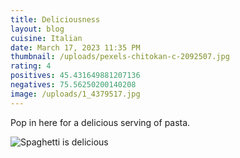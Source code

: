 ```yaml
---
title: Deliciousness
layout: blog
cuisine: Italian
date: March 17, 2023 11:35 PM
thumbnail: /uploads/pexels-chitokan-c-2092507.jpg
rating: 4
positives: 45.431649881207136
negatives: 75.56250200140208
image: /uploads/1_4379517.jpg
---
```

P﻿op in here for a delicious serving of pasta.

![Spaghetti is delicious](/uploads/pexels-chan-walrus-958545.jpg "Spaghetti")